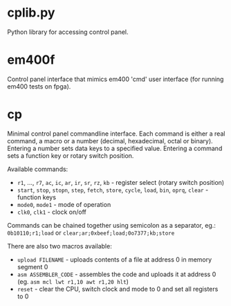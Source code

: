 cplib.py
===============================

Python library for accessing control panel.

em400f
===============================

Control panel interface that mimics em400 'cmd' user interface (for running em400 tests on fpga).

cp
===============================

Minimal control panel commandline interface. Each command is either a real command, a macro or a number
(decimal, hexadecimal, octal or binary). Entering a number sets data keys to a specified value.
Entering a command sets a function key or rotary switch position.

Available commands:

* `r1`, ..., `r7`, `ac`, `ic`, `ar`, `ir`, `sr`, `rz`, `kb` - register select (rotary switch position)
* `start`, `stop`, `stopn`, `step`, `fetch`, `store`, `cycle`, `load`, `bin`, `oprq`, `clear` - function keys
* `mode0`, `mode1` - mode of operation
* `clk0`, `clk1` - clock on/off

Commands can be chained together using semicolon as a separator, eg.: `0b10110;r1;load` or `clear;ar;0xbeef;load;0o7377;kb;store`

There are also two macros available:

* `upload FILENAME` - uploads contents of a file at address 0 in memory segment 0
* `asm ASSEMBLER_CODE` - assembles the code and uploads it at address 0 (eg. `asm mcl lwt r1,10 awt r1,20 hlt`)
* `reset` - clear the CPU, switch clock and mode to 0 and set all registers to 0
